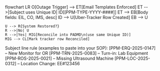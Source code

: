 flowchart LR
    O[Outage Trigger] --> ET[Email Templates Enforced]
    ET -->|Subject uses Unique ID| ID[[PPM-TYPE-YYYY-####]]
    ET --> EB[Body fields: EIL, CO, IMS, desc]
    ID --> U[Uber-Tracker Row Created]
    EB --> U

    U --> R{System Restored?}
    R -->|No| U
    R -->|Yes| MIG[Reconcile into PADMD\n(use same Unique ID)]
    MIG --> CL[Mark tracker row Reconciled]


Subject line rule (examples to paste into your SOP):
    [PPM-ERQ-2025-0147] – New Monitor for OR
[PPM-TRN-2025-0083] – Turn-in: Lab Equipment
[PPM-ROS-2025-0021] – Missing Ultrasound Machine
[PPM-LOC-2025-0312] – Location Change: EE#123456

